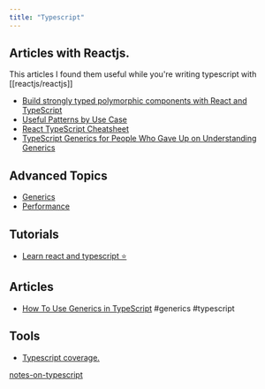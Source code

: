 ```yaml
---
title: "Typescript"
---
```


## Articles with Reactjs.
This articles I found them useful while you're writing typescript with [[reactjs/reactjs]]

- [Build strongly typed polymorphic components with React and TypeScript](https://blog.logrocket.com/build-strongly-typed-polymorphic-components-react-typescript/)
- [Useful Patterns by Use Case](https://github.com/typescript-cheatsheets/react/blob/main/docs/advanced/patterns_by_usecase.md)
- [React TypeScript Cheatsheet](https://react-typescript-cheatsheet.netlify.app/)
- [TypeScript Generics for People Who Gave Up on Understanding Generics](https://ts.chibicode.com/generics/)

## Advanced Topics
- [Generics](https://www.typescriptlang.org/docs/handbook/2/generics.html)
- [Performance](https://github.com/microsoft/TypeScript/wiki/Performance)

## Tutorials
- [Learn react and typescript ⭐️](https://youtube.com/playlist?list=PLNqp92_EXZBJ4CBroxVBJEpAXoz1g-naZ)

## Articles
- [How To Use Generics in TypeScript](https://www.digitalocean.com/community/tutorials/how-to-use-generics-in-typescript) #generics #typescript 


## Tools
- [Typescript coverage.](https://github.com/alexcanessa/typescript-coverage-report)


[notes-on-typescript](content/programming-languages/notes-on-typescript.md)